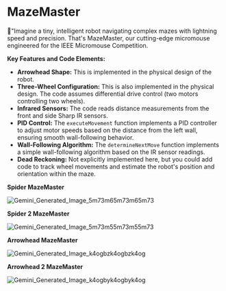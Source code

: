 # MazeMaster
🤖"Imagine a tiny, intelligent robot navigating complex mazes with lightning speed and precision. That's MazeMaster, our cutting-edge micromouse engineered for the IEEE Micromouse Competition.


**Key Features and Code Elements:**

*   **Arrowhead Shape:** This is implemented in the physical design of the robot.
*   **Three-Wheel Configuration:** This is also implemented in the physical design. The code assumes differential drive control (two motors controlling two wheels).
*   **Infrared Sensors:** The code reads distance measurements from the front and side Sharp IR sensors.
*   **PID Control:** The `executeMovement` function implements a PID controller to adjust motor speeds based on the distance from the left wall, ensuring smooth wall-following behavior.
*   **Wall-Following Algorithm:** The `determineNextMove` function implements a simple wall-following algorithm based on the IR sensor readings.
*   **Dead Reckoning:**  Not explicitly implemented here, but you could add code to track wheel movements and estimate the robot's position and orientation within the maze.

**Spider MazeMaster** 

![Gemini_Generated_Image_5m73m65m73m65m73](https://github.com/user-attachments/assets/d33139b1-9443-414e-8c4e-e46c9f62e8c1)

**Spider 2 MazeMaster**

![Gemini_Generated_Image_5m73m55m73m55m73](https://github.com/user-attachments/assets/c4ab6027-cb4c-4f80-9941-080bccefe4dc)

**Arrowhead MazeMaster**

![Gemini_Generated_Image_k4ogbzk4ogbzk4og](https://github.com/user-attachments/assets/442a6a0a-4bfe-441f-87b2-0ed524ab8bee)

**Arrowhead 2 MazeMaster**

![Gemini_Generated_Image_k4ogbyk4ogbyk4og](https://github.com/user-attachments/assets/a9c49e5d-4b49-42b7-bb93-2a4b54cdd692)


